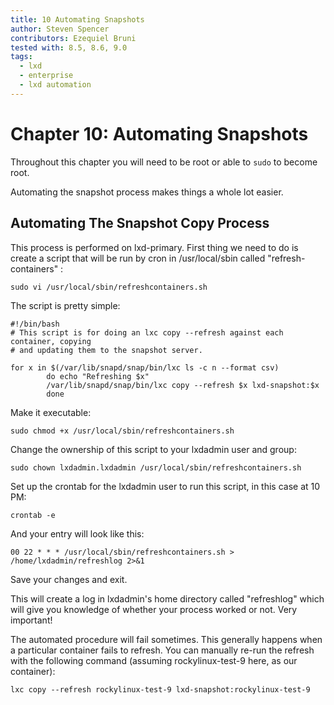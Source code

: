 ```yaml
---
title: 10 Automating Snapshots
author: Steven Spencer
contributors: Ezequiel Bruni
tested with: 8.5, 8.6, 9.0
tags:
  - lxd
  - enterprise
  - lxd automation
---
```


# Chapter 10: Automating Snapshots

Throughout this chapter you will need to be root or able to `sudo` to become root.

Automating the snapshot process makes things a whole lot easier. 

## Automating The Snapshot Copy Process

This process is performed on lxd-primary. First thing we need to do is create a script that will be run by cron in /usr/local/sbin called "refresh-containers" :

```
sudo vi /usr/local/sbin/refreshcontainers.sh
```

The script is pretty simple:

```
#!/bin/bash
# This script is for doing an lxc copy --refresh against each container, copying
# and updating them to the snapshot server.

for x in $(/var/lib/snapd/snap/bin/lxc ls -c n --format csv)
        do echo "Refreshing $x"
        /var/lib/snapd/snap/bin/lxc copy --refresh $x lxd-snapshot:$x
        done

```

 Make it executable:

```
sudo chmod +x /usr/local/sbin/refreshcontainers.sh
```

Change the ownership of this script to your lxdadmin user and group:

```
sudo chown lxdadmin.lxdadmin /usr/local/sbin/refreshcontainers.sh
```

Set up the crontab for the lxdadmin user to run this script, in this case at 10 PM:

```
crontab -e
```

And your entry will look like this:

```
00 22 * * * /usr/local/sbin/refreshcontainers.sh > /home/lxdadmin/refreshlog 2>&1
```

Save your changes and exit.

This will create a log in lxdadmin's home directory called "refreshlog" which will give you knowledge of whether your process worked or not. Very important!

The automated procedure will fail sometimes. This generally happens when a particular container fails to refresh. You can manually re-run the refresh with the following command (assuming rockylinux-test-9 here, as our container):

```
lxc copy --refresh rockylinux-test-9 lxd-snapshot:rockylinux-test-9
```
